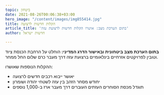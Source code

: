 ```yaml
---
topic: ביטחון
date: 2021-08-26T00:06:38+03:00
hero_image: "/content/images/img855414.jpg"
title: הקלות חדשות לרצועה
article_title: 'בתום הערכת מצב: אושרו הקלות חדשות לרצועת עזה'
author: חדשות ישראל

---
```

**בתום הערכת מצב ביטחונית ובאישור הדרג המדיני:** הוחלט על הרחבת הכנסת ציוד וטובין לפרויקטים אזרחיים בינלאומיים ברצועת עזה דרך מעבר כרם שלום החל ממחר.

ההקלות הנוספות שאושרו:

* יאושר ייבוא רכבים חדשים לרצועה
* יחודש מסחר הזהב בין עזה לשטחי יהודה ושומרון
* תוגדל מכסת הסוחרים העזתים העוברים דרך מעבר ארז ב-1,000 נוספים